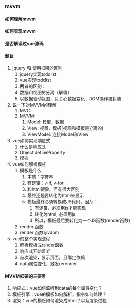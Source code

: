 ### mvvm
#### 如何理解mvvm
#### 如何实现mvvm
#### 是否解读过vue源码
#### 题目
1. jquery 和 使用框架的区别
   1. jquery实现todolist
   2. vue实现todolist
   3. 两者的区别：
    1. 数据和视图的分离（解耦）
    2. 以数据驱动视图，只关心数据变化，DOM操作被封装
2. 说一下对MVVM的理解
    1. MVC
    2. MVVM:
        1. Model: 模型，数据
        2. View: 视图，模板(视图和模板是分离的)
        3. ViewModel: 连接Model和View
3. vue如何实现响应式
    1. 什么是响应式
    2. Object.defineProperty
    3. 模拟
4. vue如何解析模板
    1. 模板是什么
        1. 本质：字符串
        2. 有逻辑：v-if, v-for
        3. 和html很像，但有很大区别
        4. 最终还是要转化为html来显示
        5. 模板最终必须转换成JS代码，因为：
            1. 有逻辑，必须用js才能实现
            2. 转化为html, 必须用js
            3. 所以，模板最后要转化为一个JS函数(render函数)
    2. render 函数
    3. render 函数与vdom
5. vue的整个实现流程
    1. 解析模板成render函数
    2. 响应式开始监听
    3. 首次渲染，显示页面，且绑定依赖
    4. data属性变化，触发rerender
#### MVVM框架的三要素
1. 响应式：vue如何监听到data的每个属性变化？
2. 模板引擎：vue的模板如何解析，指令如何处理？
3. 渲染：vue的模板如何渲染成html？以及渲染过程